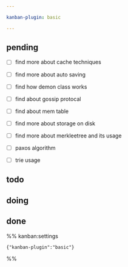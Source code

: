 ```yaml
---

kanban-plugin: basic

---
```


## pending

- [ ] find more about cache techniques
- [ ] find more about auto saving
- [ ] find how demon class works
- [ ] find about gossip protocal
- [ ] find about mem table
- [ ] find more about storage on disk
- [ ] find more about merkleetree and its usage
- [ ] paxos algorithm
- [ ] trie usage


## todo



## doing



## done





%% kanban:settings
```
{"kanban-plugin":"basic"}
```
%%